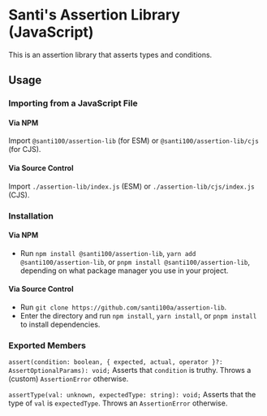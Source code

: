 # Santi's Assertion Library (JavaScript)

This is an assertion library that asserts types and conditions.

## Usage

### Importing from a JavaScript File

#### Via NPM 
Import ```@santi100/assertion-lib``` (for ESM) or ```@santi100/assertion-lib/cjs``` (for CJS).
#### Via Source Control 

Import ```./assertion-lib/index.js``` (ESM) or ```./assertion-lib/cjs/index.js``` (CJS).

### Installation

#### Via NPM

- Run ```npm install @santi100/assertion-lib```, ```yarn add @santi100/assertion-lib```, or ```pnpm install @santi100/assertion-lib```, depending on what package manager you use in your project.

#### Via Source Control

- Run ```git clone https://github.com/santi100a/assertion-lib```.
- Enter the directory and run ```npm install```, ```yarn install```, or ```pnpm install``` to install dependencies.

### Exported Members

```assert(condition: boolean, { expected, actual, operator }?: AssertOptionalParams): void;``` Asserts that ```condition``` is truthy. Throws a (custom) ```AssertionError``` otherwise.

```assertType(val: unknown, expectedType: string): void;``` Asserts that the type of ```val``` is ```expectedType```. Throws an ```AssertionError``` otherwise.